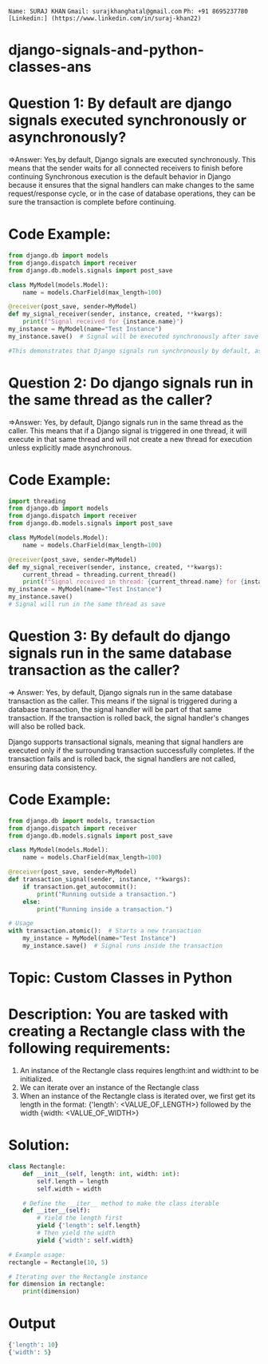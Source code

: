 ```Name: SURAJ KHAN```
```Gmail: surajkhanghatal@gmail.com```
```Ph: +91 8695237780```
```[Linkedin:] (https://www.linkedin.com/in/suraj-khan22)```

# django-signals-and-python-classes-ans

# Question 1: By default are django signals executed synchronously or asynchronously?

=>Answer: Yes,by default, Django signals are executed synchronously. This means that the sender waits for all connected receivers to finish before continuing
Synchronous execution is the default behavior in Django because it ensures that the signal handlers can make changes to the same request/response cycle, or in the case of database operations, they can be sure the transaction is complete before continuing.

# Code Example:
```python
from django.db import models
from django.dispatch import receiver
from django.db.models.signals import post_save

class MyModel(models.Model):
    name = models.CharField(max_length=100)

@receiver(post_save, sender=MyModel)
def my_signal_receiver(sender, instance, created, **kwargs):
    print(f"Signal received for {instance.name}")
my_instance = MyModel(name="Test Instance")
my_instance.save()  # Signal will be executed synchronously after save

#This demonstrates that Django signals run synchronously by default, as the save() method waits for the signal to complete.
```

# Question 2: Do django signals run in the same thread as the caller?
=>Answer:
Yes, by default, Django signals run in the same thread as the caller. This means that if a Django signal is triggered in one thread, it will execute in that same thread and will not create a new thread for execution unless explicitly made asynchronous.

# Code Example:
```python
import threading
from django.db import models
from django.dispatch import receiver
from django.db.models.signals import post_save

class MyModel(models.Model):
    name = models.CharField(max_length=100)

@receiver(post_save, sender=MyModel)
def my_signal_receiver(sender, instance, created, **kwargs):
    current_thread = threading.current_thread()
    print(f"Signal received in thread: {current_thread.name} for {instance.name}")
my_instance = MyModel(name="Test Instance")
my_instance.save()  
# Signal will run in the same thread as save
```

# Question 3: By default do django signals run in the same database transaction as the caller?
=> Answer:
Yes, by default, Django signals run in the same database transaction as the caller. This means if the signal is triggered during a database transaction, the signal handler will be part of that same transaction. If the transaction is rolled back, the signal handler's changes will also be rolled back.

Django supports transactional signals, meaning that signal handlers are executed only if the surrounding transaction successfully completes. If the transaction fails and is rolled back, the signal handlers are not called, ensuring data consistency.
# Code Example:

```python
from django.db import models, transaction
from django.dispatch import receiver
from django.db.models.signals import post_save

class MyModel(models.Model):
    name = models.CharField(max_length=100)

@receiver(post_save, sender=MyModel)
def transaction_signal(sender, instance, **kwargs):
    if transaction.get_autocommit():
        print("Running outside a transaction.")
    else:
        print("Running inside a transaction.")

# Usage
with transaction.atomic():  # Starts a new transaction
    my_instance = MyModel(name="Test Instance")
    my_instance.save()  # Signal runs inside the transaction
```
# Topic: Custom Classes in Python

# Description: You are tasked with creating a Rectangle class with the following requirements:

1. An instance of the Rectangle class requires length:int and width:int to be initialized.
2. We can iterate over an instance of the Rectangle class 
3. When an instance of the Rectangle class is iterated over, we first get its length in the format: {'length': <VALUE_OF_LENGTH>} followed by the width {width: <VALUE_OF_WIDTH>}

# Solution:

```python
class Rectangle:
    def __init__(self, length: int, width: int):
        self.length = length
        self.width = width

    # Define the __iter__ method to make the class iterable
    def __iter__(self):
        # Yield the length first
        yield {'length': self.length}
        # Then yield the width
        yield {'width': self.width}

# Example usage:
rectangle = Rectangle(10, 5)

# Iterating over the Rectangle instance
for dimension in rectangle:
    print(dimension)
```
# Output
```python
{'length': 10}
{'width': 5}
```







